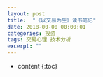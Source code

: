 ```yaml
---
layout: post
title:  "《以交易为生》读书笔记"
date: 2018-00-00 00:00:01
categories: 投资
tags: 交易心理 技术分析
excerpt: ""
---
```


* content
{:toc}



















